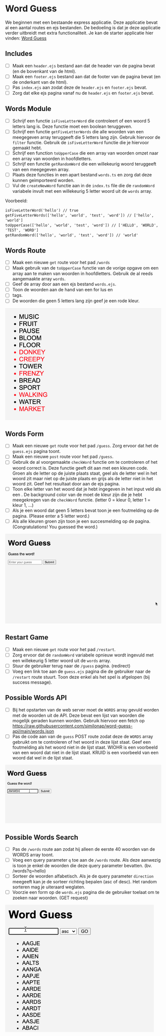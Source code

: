 # Word Guess

We beginnen met een bestaande express applicatie. Deze applicatie bevat al een aantal routes en ejs bestanden. De bedoeling is dat je deze applicatie verder uitbreidt met extra functionaliteit. Je kan de starter applicatie hier vinden: [Word Guess](../../exercises/express/word-guess/starter.zip)

## Includes

* [ ] Maak een `header.ejs` bestand aan dat de header van de pagina bevat (en de bovenkant van de html).
* [ ] Maak een `footer.ejs` bestand aan dat de footer van de pagina bevat (en de onderkant van de html).
* [ ] Pas `index.ejs` aan zodat deze de `header.ejs` en `footer.ejs` bevat.
* [ ] Zorg dat elke ejs pagina vanaf nu de `header.ejs` en `footer.ejs` bevat.

## Words Module

* [ ] Schrijf een functie `isFiveLetterWord` die controleert of een woord 5 letters lang is. Deze functie moet een boolean teruggeven.
* [ ] Schrijf een functie `getFiveLetterWords` die alle woorden van een meegegeven array teruggeeft die 5 letters lang zijn. Gebruik hiervoor de `filter` functie. Gebruik de `isFiveLetterWord` functie die je hiervoor gemaakt hebt.
* [ ] Schrijf een function `toUpperCase` die een array van woorden omzet naar een array van woorden in hoofdletters.
* [ ] Schrijf een functie `getRandomWord` die een willekeurig woord teruggeeft van een meegegeven array.
* [ ] Plaats deze functies in een apart bestand `words.ts` en zorg dat deze kunnen geimporteerd worden.
* [ ] Vul de `createNewWord` functie aan in de `index.ts` file die de `randomWord` variabele invult met een willekeurig 5 letter woord uit de `words` array.

Voorbeeld:

```
isFiveLetterWord('hello') // true
getFiveLetterWords(['hello', 'world', 'test', 'word']) // ['hello', 'world']
toUpperCase(['hello', 'world', 'test', 'word']) // ['HELLO', 'WORLD', 'TEST', 'WORD']
getRandomWord(['hello', 'world', 'test', 'word']) // 'world'
```

## Words Route

* [ ] Maak een nieuwe `get` route voor het pad `/words`
* [ ] Maak gebruik van de `toUpperCase` functie van de vorige opgave om een array aan te maken van woorden in hoofdletters. Gebruik de al reeds aangemaakte array `words`.
* [ ] Geef de array door aan een ejs bestand `words.ejs`.
* [ ] Toon de woorden aan de hand van een for lus en
* [ ] tags.
* [ ] De woorden die geen 5 letters lang zijn geef je een rode kleur.

![alt text](../../.gitbook/assets/words.png)

## Words Form

* [ ] Maak een nieuwe `get` route voor het pad `/guess`. Zorg ervoor dat het de `guess.ejs` pagina toont.
* [ ] Maak een nieuwe `post` route voor het pad `/guess`.
* [ ] Gebruik de al voorgemaakte `checkWord` functie om te controleren of het woord correct is. Deze functie geeft dit aan met een kleuren code. Groen als de letter op de juiste plaats staat, geel als de letter wel in het woord zit maar niet op de juiste plaats en grijs als de letter niet in het woord zit. Geef het resultaat door aan de ejs pagina.
* [ ] Toon elke letter van het woord dat je hebt ingegeven in het input veld als een . De background color van de moet de kleur zijn die je hebt meegekregen van de `checkWord` functie. (letter 0 = kleur 0, letter 1 = kleur 1, ...)
* [ ] Als je een woord dat geen 5 letters bevat toon je een foutmelding op de pagina. (Please enter a 5 letter word.)
* [ ] Als alle kleuren groen zijn toon je een succesmelding op de pagina. (Congratulations! You guessed the word.)

![alt text](../../.gitbook/assets/wordguess.gif)

## Restart Game

* [ ] Maak een nieuwe `get` route voor het pad `/restart`.
* [ ] Zorg ervoor dat de `randomWord` variabele opnieuw wordt ingevuld met een willekeurig 5 letter woord uit de `words` array.
* [ ] Stuur de gebruiker terug naar de `/guess` pagina. (redirect)
* [ ] Voeg een link toe aan de `guess.ejs` pagina die de gebruiker naar de `/restart` route stuurt. Toon deze enkel als het spel is afgelopen (bij success message).

## Possible Words API

* [ ] Bij het opstarten van de web server moet de `WORDS` array gevuld worden met de woorden uit de API. Deze bevat een lijst van woorden die mogelijk geraden kunnen worden. Gebruik hiervoor een fetch op https://raw.githubusercontent.com/similonap/word-guess-api/main/words.json
* [ ] Pas de code aan van de `guess` POST route zodat deze de `WORDS` array gebruikt om te controleren of het woord in deze lijst staat. Geef een foutmelding als het woord niet in de lijst staat. WIOHR is een voorbeeld van een woord dat niet in de lijst staat. KRUID is een voorbeeld van een woord dat wel in de lijst staat.

![alt text](../../.gitbook/assets/wordguess-2.gif)

## Possible Words Search

* [ ] Pas de `/words` route aan zodat hij alleen de eerste 40 woorden van de WORDS array toont.
* [ ] Voeg een query parameter `q` toe aan de `/words` route. Als deze aanwezig is toon je enkel de woorden die deze query parameter bevatten. (bv. /words?q=hello)
* [ ] Sorteer de woorden alfabetisch. Als je de query parameter `direction` meegeeft kan je de sorteer richting bepalen (asc of desc). Het random sorteren mag je uiteraard weglaten.
* [ ] Voorzie een form op de `words.ejs` pagina die de gebruiker toelaat om te zoeken naar woorden. (GET request)

![alt text](../../.gitbook/assets/words-2.gif)
